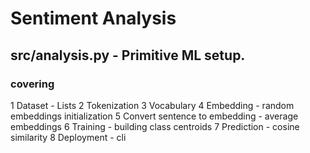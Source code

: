 # Sentiment Analysis
## src/analysis.py - Primitive ML setup. 
### covering 
1 Dataset - Lists
2 Tokenization
3 Vocabulary
4 Embedding - random embeddings initialization
5 Convert sentence to embedding - average embeddings
6 Training - building class centroids
7 Prediction - cosine similarity
8 Deployment - cli